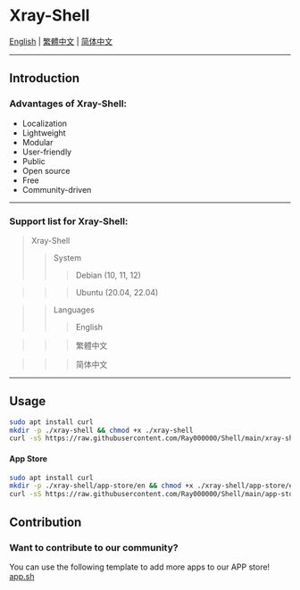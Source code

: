 # Xray-Shell
[English](/README.md) | [繁體中文](/md/zh-hant.md) | [简体中文](/md/zh-hans.md)
***

## Introduction
### Advantages of Xray-Shell:
* Localization
* Lightweight
* Modular
* User-friendly
* Public
* Open source
* Free
* Community-driven
***

### Support list for Xray-Shell:
>Xray-Shell
>>System
>>>Debian (10, 11, 12)

>>>Ubuntu (20.04, 22.04)

>>Languages
>>>English

>>>繁體中文

>>>简体中文

***

## Usage
```bash
sudo apt install curl
mkdir -p ./xray-shell && chmod +x ./xray-shell
curl -sS https://raw.githubusercontent.com/Ray000000/Shell/main/xray-shell.sh -o ./xray-shell/xray-shell.sh && chmod +x ./xray-shell/xray-shell.sh && ./xray-shell/xray-shell.sh
```
#### App Store
```bash
sudo apt install curl
mkdir -p ./xray-shell/app-store/en && chmod +x ./xray-shell/app-store/en
curl -sS https://raw.githubusercontent.com/Ray000000/Shell/main/app-store/en/store.sh -o ./xray-shell/app-store/en/store.sh && chmod +x ./xray-shell/app-store/en/store.sh && ./xray-shell/app-store/en/store.sh
```

## Contribution
### Want to contribute to our community?
You can use the following template to add more apps to our APP store!
[app.sh](/app.sh)